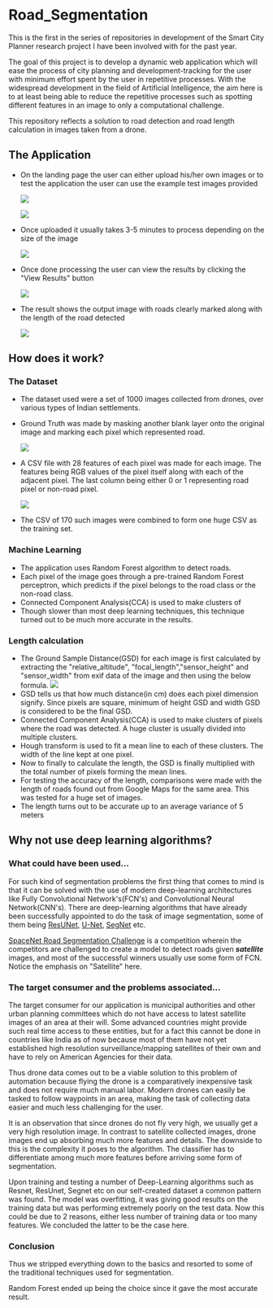 # Road_Segmentation
This is the first in the series of repositories in development of the Smart City Planner research project I have been involved with for the past year.

The goal of this project is to develop a dynamic web application which will ease the process of city planning and development-tracking for the user with minimum effort spent by the user in repetitive processes. With the widespread development in the field of Artificial Intelligence, the aim here is to at least being able to reduce the repetitive processes such as spotting different features in an image to only a computational challenge.

This repository reflects a solution to road detection and road length calculation in images taken from a drone.

## The Application
* On the landing page the user can either upload his/her own images or to test the application the user can use the example test images provided

  ![](images/Picture1.png)

  ![](images/Picture2.png)
* Once uploaded it usually takes 3-5 minutes to process depending on the size of the image

  ![](images/Picture4.png)
* Once done processing the user can view the results by clicking the "View Results" button

  ![](images/Picture5.png)
* The result shows the output image with roads clearly marked along with the length of the road detected

  ![](images/Picture6.png)

## How does it work?
### The Dataset
* The dataset used were a set of 1000 images collected from drones, over various types of Indian settlements.
* Ground Truth was made by masking another blank layer onto the original image and marking each pixel which represented road.

  ![](images/dataset1.jpg)
* A CSV file with 28 features of each pixel was made for each image. The features being RGB values of the pixel itself along with each of the adjacent pixel. The last column being either 0 or 1 representing road pixel or non-road pixel.

  ![](images/dataset2.png)
* The CSV of 170 such images were combined to form one huge CSV as the training set.

### Machine Learning
* The application uses Random Forest algorithm to detect roads.
* Each pixel of the image goes through a pre-trained Random Forest perceptron, which predicts if the pixel belongs to the road class or the non-road class.
* Connected Component Analysis(CCA) is used to make clusters of
* Though slower than most deep learning techniques, this technique turned out to be much more accurate in the results.

### Length calculation
* The Ground Sample Distance(GSD) for each image is first calculated by extracting the "relative_altitude", "focal_length","sensor_height" and "sensor_width" from exif data of the image and then using the below formula.
![](images/gsd2.PNG)
* GSD tells us that how much distance(in cm) does each pixel dimension signify. Since pixels are square, minimum of height GSD and width GSD is considered to be the final GSD.
* Connected Component Analysis(CCA) is used to make clusters of pixels where the road was detected. A huge cluster is usually divided into multiple clusters.
* Hough transform is used to fit a mean line to each of these clusters. The width of the line kept at one pixel.
* Now to finally to calculate the length, the GSD is finally multiplied with the total number of pixels forming the mean lines.
* For testing the accuracy of the length, comparisons were made with the length of roads found out from Google Maps for the same area. This was tested for a huge set of images.
* The length turns out to be accurate up to an average variance of 5 meters

## Why not use deep learning algorithms?
### What could have been used...
For such kind of segmentation problems the first thing that comes to mind is that it can be solved with the use of modern deep-learning architectures like Fully Convolutional Network's(FCN's) and Convolutional Neural Network(CNN's). There are deep-learning algorithms that have already been successfully appointed to do the task of image segmentation, some of them being [ResUNet](https://arxiv.org/abs/1711.10684), [U-Net](https://pdfs.semanticscholar.org/0704/5f87709d0b7b998794e9fa912c0aba912281.pdf), [SegNet](https://arxiv.org/pdf/1511.00561.pdf) etc.

[SpaceNet Road Segmentation Challenge](https://medium.com/the-downlinq/spacenet-road-detection-and-routing-challenge-part-i-d4f59d55bfce) is a competition wherein the competitors are challenged to create a model to detect roads given **_satellite_** images, and most of the successful winners usually use some form of FCN. Notice the emphasis on "Satellite" here.

### The target consumer and the problems associated...
The target consumer for our application is municipal authorities and other urban planning committees which do not have access to latest satellite images of an area at their will. Some advanced countries might provide such real time access to these entities, but for a fact this cannot be done in countries like India as of now because most of them have not yet established high resolution surveillance/mapping satellites of their own and have to rely on American Agencies for their data.

Thus drone data comes out to be a viable solution to this problem of automation because flying the drone is a comparatively inexpensive task and does not require much manual labor. Modern drones can easily be tasked to follow waypoints in an area, making the task of collecting data easier and much less challenging for the user.

It is an observation that since drones do not fly very high, we usually get a very high resolution image. In contrast to satellite collected images, drone images end up absorbing much more features and details. The downside to this is the complexity it poses to the algorithm. The classifier has to differentiate among much more features before arriving some form of segmentation.

Upon training and testing a number of Deep-Learning algorithms such as Resnet, ResUnet, Segnet etc on our self-created dataset a common pattern was found. The model was overfitting, it was giving good results on the training data but was performing extremely poorly on the test data. Now this could be due to 2 reasons, either less number of training data or too many features. We concluded the latter to be the case here.

### Conclusion
Thus we stripped everything down to the basics and resorted to some of the traditional techniques used for segmentation.

Random Forest ended up being the choice since it gave the most accurate result.
